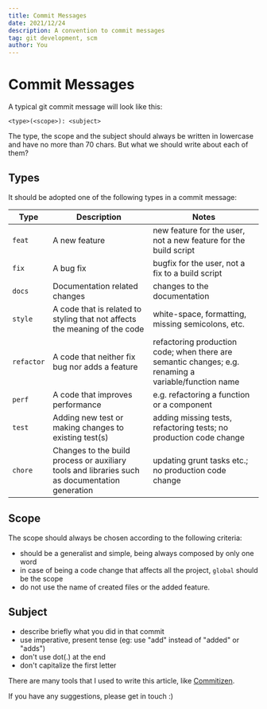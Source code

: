 ```yaml
---
title: Commit Messages
date: 2021/12/24
description: A convention to commit messages
tag: git development, scm
author: You
---
```


# Commit Messages

A typical git commit message will look like this:

```
<type>(<scope>): <subject>
```

The type, the scope and the subject should always be written in lowercase and have no more than 70 chars. But what
we should write about each of them?

## Types

It should be adopted one of the following types in a commit message:

| **Type**   | **Description**                                                                                | **Notes**                                                                                            |
| ---------- | ---------------------------------------------------------------------------------------------- | ---------------------------------------------------------------------------------------------------- |
| `feat`     | A new feature                                                                                  | new feature for the user, not a new feature for the build script                                     |
| `fix`      | A bug fix                                                                                      | bugfix for the user, not a fix to a build script                                                     |
| `docs`     | Documentation related changes                                                                  | changes to the documentation                                                                         |
| `style`    | A code that is related to styling that not affects the meaning of the code                     | white-space, formatting, missing semicolons, etc.                                                    |
| `refactor` | A code that neither fix bug nor adds a feature                                                 | refactoring production code; when there are semantic changes; e.g. renaming a variable/function name |
| `perf`     | A code that improves performance                                                               | e.g. refactoring a function or a component                                                           |
| `test`     | Adding new test or making changes to existing test(s)                                          | adding missing tests, refactoring tests; no production code change                                   |
| `chore`    | Changes to the build process or auxiliary tools and libraries such as documentation generation | updating grunt tasks etc.; no production code change                                                 |

## Scope

The scope should always be chosen according to the following criteria:

- should be a generalist and simple, being always composed by only one word
- in case of being a code change that affects all the project, `global` should be the scope
- do not use the name of created files or the added feature.

## Subject

- describe briefly what you did in that commit
- use imperative, present tense (eg: use "add" instead of "added" or "adds")
- don't use dot(.) at the end
- don't capitalize the first letter

There are many tools that I used to write this article, like [Commitizen](https://commitizen.github.io/cz-cli/).

If you have any suggestions, please get in touch :)
